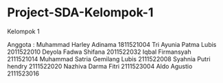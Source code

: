 # Project-SDA-Kelompok-1

Kelompok 1

Anggota :
Muhammad Harley Adinama  		    	1811521004
Tri Ayunia Patma Lubis 				    2011522010
Deyola Fadwa Shifana  				    2011522032
Iqbal Firmansyah 				          2111521014
Muhammad Satria Gemilang Lubis 		2111522008
Syahnia Putri hendry 				      2111522020
Nazhiva Darma Fitri 				      2111523004
Aldo Agustio 					            2111523016
